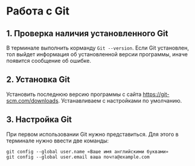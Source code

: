 # Работа с Git

## 1. Проверка наличия установленного Git

В терминале выполнить корманду `Git --version`.
Если Git установлен, тол выйдет информация об установленной версии программы, иначе появится сообщение об ошибке.
## 2. Установка Git

Установить последнюю версию программы с сайта https://git-scm.com/downloads.
Устанавливаем с настройками по умолчанию.
## 3. Настройка Git

При первом использовании Git нужно представиться. Для этого в терминале нужно ввести две команды: 
```
git config --global user.name «Ваше имя английскими буквами»
git config --global user.email ваша почта@example.com
```

